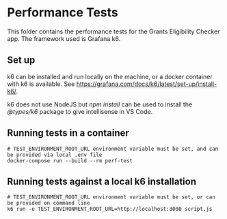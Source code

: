 # Performance Tests
This folder contains the performance tests for the Grants Eligibility Checker app. The framework used is Grafana k6.

## Set up
k6 can be installed and run locally on the machine, or a docker container with k6 is available. See https://grafana.com/docs/k6/latest/set-up/install-k6/.

k6 does not use NodeJS but _npm install_ can be used to install the _@types/k6_ package to give intellisense in VS Code.

## Running tests in a container
```pwsh
# TEST_ENVIRONMENT_ROOT_URL environment variable must be set, and can be provided via local .env file
docker-compose run --build --rm perf-test
```

## Running tests against a local k6 installation
```pwsh
# TEST_ENVIRONMENT_ROOT_URL environment variable must be set, or can be provided on command line
k6 run -e TEST_ENVIRONMENT_ROOT_URL=http://localhost:3000 script.js
```
